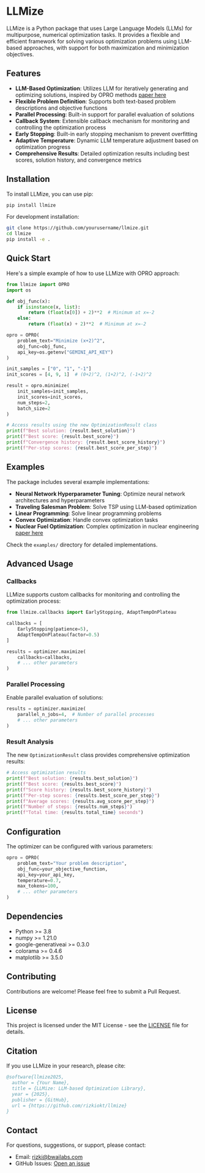 # LLMize

LLMize is a Python package that uses Large Language Models (LLMs) for multipurpose, numerical optimization tasks. It provides a flexible and efficient framework for solving various optimization problems using LLM-based approaches, with support for both maximization and minimization objectives.

## Features

- **LLM-Based Optimization**: Utilizes LLM for iteratively generating and optimizing solutions, inspired by OPRO methods [paper here](https://arxiv.org/abs/2309.03409)
- **Flexible Problem Definition**: Supports both text-based problem descriptions and objective functions
- **Parallel Processing**: Built-in support for parallel evaluation of solutions
- **Callback System**: Extensible callback mechanism for monitoring and controlling the optimization process
- **Early Stopping**: Built-in early stopping mechanism to prevent overfitting
- **Adaptive Temperature**: Dynamic LLM temperature adjustment based on optimization progress
- **Comprehensive Results**: Detailed optimization results including best scores, solution history, and convergence metrics

## Installation

To install LLMize, you can use pip:

```bash
pip install llmize
```

For development installation:

```bash
git clone https://github.com/yourusername/llmize.git
cd llmize
pip install -e .
```

## Quick Start

Here's a simple example of how to use LLMize with OPRO approach:

```python
from llmize import OPRO
import os

def obj_func(x):
    if isinstance(x, list):
        return (float(x[0]) + 2)**2  # Minimum at x=-2
    else:
        return (float(x) + 2)**2  # Minimum at x=-2

opro = OPRO(
    problem_text="Minimize (x+2)^2",
    obj_func=obj_func,
    api_key=os.getenv("GEMINI_API_KEY")
)

init_samples = ["0", "1", "-1"]
init_scores = [4, 9, 1]  # (0+2)^2, (1+2)^2, (-1+2)^2

result = opro.minimize(
    init_samples=init_samples,
    init_scores=init_scores,
    num_steps=2,
    batch_size=2
)

# Access results using the new OptimizationResult class
print(f"Best solution: {result.best_solution}")
print(f"Best score: {result.best_score}")
print(f"Convergence history: {result.best_score_history}")
print(f"Per-step scores: {result.best_score_per_step}")
```

## Examples

The package includes several example implementations:

- **Neural Network Hyperparameter Tuning**: Optimize neural network architectures and hyperparameters
- **Traveling Salesman Problem**: Solve TSP using LLM-based optimization
- **Linear Programming**: Solve linear programming problems
- **Convex Optimization**: Handle convex optimization tasks
- **Nuclear Fuel Optimization**: Complex optimization in nuclear engineering [paper here](https://arxiv.org/abs/2503.19620)

Check the `examples/` directory for detailed implementations.

## Advanced Usage

### Callbacks

LLMize supports custom callbacks for monitoring and controlling the optimization process:

```python
from llmize.callbacks import EarlyStopping, AdaptTempOnPlateau

callbacks = [
    EarlyStopping(patience=5),
    AdaptTempOnPlateau(factor=0.5)
]

results = optimizer.maximize(
    callbacks=callbacks,
    # ... other parameters
)
```

### Parallel Processing

Enable parallel evaluation of solutions:

```python
results = optimizer.maximize(
    parallel_n_jobs=4,  # Number of parallel processes
    # ... other parameters
)
```

### Result Analysis

The new `OptimizationResult` class provides comprehensive optimization results:

```python
# Access optimization results
print(f"Best solution: {results.best_solution}")
print(f"Best score: {results.best_score}")
print(f"Score history: {results.best_score_history}")
print(f"Per-step scores: {results.best_score_per_step}")
print(f"Average scores: {results.avg_score_per_step}")
print(f"Number of steps: {results.num_steps}")
print(f"Total time: {results.total_time} seconds")
```

## Configuration

The optimizer can be configured with various parameters:

```python
opro = OPRO(
    problem_text="Your problem description",
    obj_func=your_objective_function,
    api_key=your_api_key,
    temperature=0.7,
    max_tokens=100,
    # ... other parameters
)
```

## Dependencies

- Python >= 3.8
- numpy >= 1.21.0
- google-generativeai >= 0.3.0
- colorama >= 0.4.6
- matplotlib >= 3.5.0

## Contributing

Contributions are welcome! Please feel free to submit a Pull Request.

## License

This project is licensed under the MIT License - see the [LICENSE](LICENSE) file for details.

## Citation

If you use LLMize in your research, please cite:

```bibtex
@software{llmize2025,
  author = {Your Name},
  title = {LLMize: LLM-based Optimization Library},
  year = {2025},
  publisher = {GitHub},
  url = {https://github.com/rizkiokt/llmize}
}
```

## Contact

For questions, suggestions, or support, please contact:
- Email: rizki@bwailabs.com
- GitHub Issues: [Open an issue](https://github.com/rizkiokt/llmize/issues)
